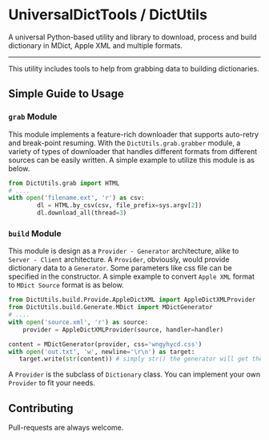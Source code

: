 UniversalDictTools / DictUtils
===
A universal Python-based utility and library to download, process and build dictionary in MDict, Apple XML and multiple
formats.

---

This utility includes tools to help from grabbing data to building dictionaries.

## Simple Guide to Usage

### `grab` Module
This module implements a feature-rich downloader that supports auto-retry and break-point resuming. With the
`DictUtils.grab.grabber` module, a variety of types of downloader that handles different formats from different sources
can be easily written. A simple example to utilize this module is as below.

```python
from DictUtils.grab import HTML
# ....
with open('filename.ext', 'r') as csv:
        dl = HTML.by_csv(csv, file_prefix=sys.argv[2])
        dl.download_all(thread=3)
```

### `build` Module
This module is design as a `Provider - Generator` architecture, alike to `Server - Client` architecture. A `Provider`,
obviously, would provide dictionary data to a `Generator`. Some parameters like css file can be specified in the
constructor. A simple example to convert `Apple XML` format to `MDict Source` format is as below.

```python
from DictUtils.build.Provide.AppleDictXML import AppleDictXMLProvider
from DictUtils.build.Generate.MDict import MDictGenerator
# ....
with open('source.xml', 'r') as source:
    provider = AppleDictXMLProvider(source, handler=handler)

content = MDictGenerator(provider, css='wngyhycd.css')
with open('out.txt', 'w', newline='\r\n') as target:
   target.write(str(content)) # simply str() the generator will get the correct output
```

A `Provider` is the subclass of `Dictionary` class. You can implement your own `Provider` to fit your needs.

## Contributing
Pull-requests are always welcome.